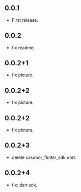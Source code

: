 ## 0.0.1

* First release.

## 0.0.2

* fix readme.

## 0.0.2+1

* fix picture.

## 0.0.2+2

* fix picture.

## 0.0.2+2

* fix picture.

## 0.0.2+3

* delete casdoor_flutter_sdk.dart.

## 0.0.2+4

* fix: dart sdk.
